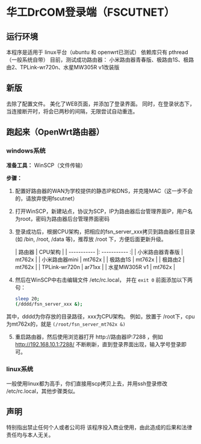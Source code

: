 # 华工DrCOM登录端（FSCUTNET）

## 运行环境
本程序是适用于 linux平台（ubuntu 和 openwrt已测试）
依赖库只有 pthread（一般系统自带）
目前，测试成功路由器：
小米路由器青春版、极路由1S、极路由2、TPLink-wr720n、水星MW305R v1改装版

## 新版
去除了配置文件。
美化了WEB页面，并添加了登录界面。
同时，在登录状态下，当连接断开时，将会已两秒的间隔，无限尝试自动重连。

## 跑起来（OpenWrt路由器）
### windows系统
**准备工具：**  WinSCP（文件传输）

**步骤：**
1. 配置好路由器的WAN为学校提供的静态IP和DNS，并克隆MAC（这一步不会的，请放弃使用fscutnet）

2. 打开WinSCP，新建站点，协议为SCP，IP为路由器后台管理界面IP，用户名为root，密码为路由器后台管理界面密码

3. 登录成功后，根据CPU架构，把相应的fsn_server_xxx拷贝到路由器任意目录(如 /bin, /root, /data 等)，推荐放 /root 下，方便后面更新升级。

    | 路由器 | CPU架构 |
    |  -----------   |:  -----------   :|
    | 小米路由器青春版  |      mt762x      |
    | 小米路由器mini   |      mt762x      |
    | 极路由1S        |      mt762x       |
    | 极路由2         |      mt762x       |
    | TPLink-wr720n  |      ar71xx       |
    | 水星MW305R v1   |      mt762x       |

4. 然后在WinSCP中右击编辑文件 /etc/rc.local， 并在 `exit 0` 前面添加以下两句：

	```bash
	sleep 20;
	(/dddd/fsn_server_xxx &);
	```
其中，dddd为你存放的目录路径，xxx为CPU架构。
例如，放置于 /root下，cpu为mt762x的，就是 `(/root/fsn_server_mt762x &)`

5.  重启路由器，然后使用浏览器打开 http://路由器IP:7288 ，例如 http://192.168.10.1:7288/
不断刷新，直到登录界面出现，输入学号登录即可。

### linux系统
一般使用linux都为高手，你们直接用scp拷贝上去，并用ssh登录修改 /etc/rc.local，其他步骤类似。

## 声明
特别指出禁止任何个人或者公司将 该程序投入商业使用，由此造成的后果和法律责任均与本人无关。
